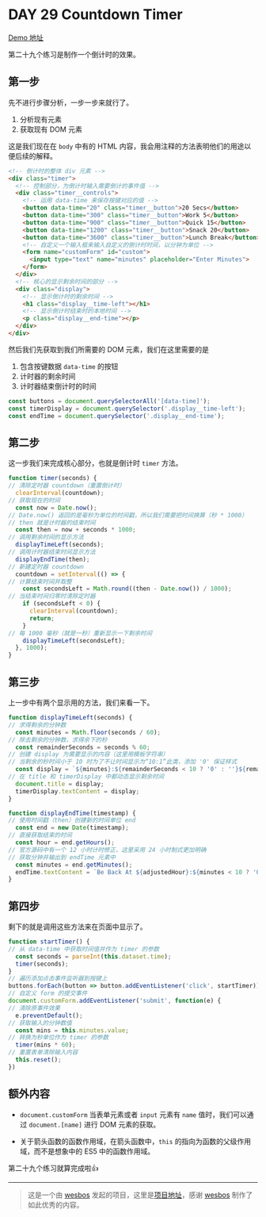 # DAY 29 Countdown Timer
[Demo 地址](https://lab.lebenito.net/javascript30/29%20-%20Countdown%20Timer)

第二十九个练习是制作一个倒计时的效果。

## 第一步

先不进行步骤分析，一步一步来就行了。

1. 分析现有元素
2. 获取现有 DOM 元素

这是我们现在在 `body` 中有的 HTML 内容，我会用注释的方法表明他们的用途以便后续的解释。

```html
<!-- 倒计时的整体 div 元素 -->
<div class="timer">
  <!-- 控制部分，为倒计时输入需要倒计的事件值 -->
  <div class="timer__controls">
    <!-- 运用 data-time 来保存按键对应的值 -->
    <button data-time="20" class="timer__button">20 Secs</button>
    <button data-time="300" class="timer__button">Work 5</button>
    <button data-time="900" class="timer__button">Quick 15</button>
    <button data-time="1200" class="timer__button">Snack 20</button>
    <button data-time="3600" class="timer__button">Lunch Break</button>
    <!-- 自定义一个输入框来输入自定义的倒计时时间，以分钟为单位 -->
    <form name="customForm" id="custom">
      <input type="text" name="minutes" placeholder="Enter Minutes">
    </form>
  </div>
  <!-- 核心的显示剩余时间的部分 -->
  <div class="display">
    <!-- 显示倒计时的剩余时间 -->
    <h1 class="display__time-left"></h1>
    <!-- 显示倒计时结束时的本地时间 -->
    <p class="display__end-time"></p>
  </div>
</div>
```

然后我们先获取到我们所需要的 DOM 元素，我们在这里需要的是

1. 包含按键数据 `data-time` 的按钮
2. 计时器的剩余时间
3. 计时器结束倒计时的时间

```javascript
const buttons = document.querySelectorAll('[data-time]');
const timerDisplay = document.querySelector('.display__time-left');
const endTime = document.querySelector('.display__end-time');
```

## 第二步

这一步我们来完成核心部分，也就是倒计时 `timer` 方法。

```javascript
function timer(seconds) {
// 清除定时器 countdown（重置倒计时）
  clearInterval(countdown);
// 获取现在的时间
  const now = Date.now();
// Date.now() 返回的是毫秒为单位的时间戳，所以我们需要把时间换算（秒 * 1000）
// then 就是计时器的结束时间
  const then = now + seconds * 1000;
// 调用剩余时间的显示方法
  displayTimeLeft(seconds);
// 调用计时器结束时间显示方法
  displayEndTime(then);
// 新建定时器 countdown
  countdown = setInterval(() => {
// 计算结束时间并取整
    const secondsLeft = Math.round((then - Date.now()) / 1000);
// 当结束时间归零时清除定时器
    if (secondsLeft < 0) {
      clearInterval(countdown);
      return;
    }
// 每 1000 毫秒（就是一秒）重新显示一下剩余时间
    displayTimeLeft(secondsLeft);
  }, 1000);
}
```

## 第三步

上一步中有两个显示用的方法，我们来看一下。

```javascript
function displayTimeLeft(seconds) {
// 求得剩余的分钟数
  const minutes = Math.floor(seconds / 60);
// 除去剩余的分钟数，求得余下的秒
  const remainderSeconds = seconds % 60;
// 创建 display 为需要显示的内容（这里用模板字符串）
// 当剩余的秒时间小于 10 时为了不让时间显示为“10:1”此类，添加 '0' 保证样式
  const display = `${minutes}:${remainderSeconds < 10 ? '0' : ''}${remainderSeconds}`;
// 在 title 和 timerDisplay 中都动态显示剩余时间
  document.title = display;
  timerDisplay.textContent = display;
}

function displayEndTime(timestamp) {
// 使用时间戳（then）创建新的时间单位 end
  const end = new Date(timestamp);
// 直接获取结束的时间
  const hour = end.getHours();
// 官方源码中有一个 12 小时计时修正，这里采用 24 小时制式更加明确
// 获取分钟并输出到 endTime 元素中
  const minutes = end.getMinutes();
  endTime.textContent = `Be Back At ${adjustedHour}:${minutes < 10 ? '0' : ''}${minutes}`;
}
```

## 第四步

剩下的就是调用这些方法来在页面中显示了。

```javascript
function startTimer() {
// 从 data-time 中获取时间值并作为 timer 的参数
  const seconds = parseInt(this.dataset.time);
  timer(seconds);
}
// 遍历添加点击事件监听器到按键上
buttons.forEach(button => button.addEventListener('click', startTimer));
// 自定义 form 的提交事件
document.customForm.addEventListener('submit', function(e) {
// 清除原事件效果
  e.preventDefault();
// 获取输入的分钟数值
  const mins = this.minutes.value;
// 转换为秒单位作为 timer 的参数
  timer(mins * 60);
// 重置表单清除输入内容
  this.reset();
})
```

## 额外内容

- `document.customForm` 当表单元素或者 `input` 元素有 `name` 值时，我们可以通过 `document.[name]` 进行 DOM 元素的获取。

- 关于箭头函数的函数作用域，在箭头函数中，`this` 的指向为函数的父级作用域，而不是想象中的 ES5 中的函数作用域。

第二十九个练习就算完成啦👍

----
>这是一个由 [wesbos](https://github.com/wesbos) 发起的项目，这里是[项目地址](https://github.com/wesbos/JavaScript30)，感谢 [wesbos](https://github.com/wesbos) 制作了如此优秀的内容。